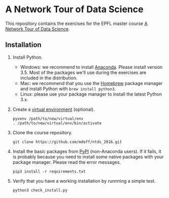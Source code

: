 # A Network Tour of Data Science

This repository contains the exercises for the EPFL master course
[A Network Tour of Data Science](http://edu.epfl.ch/coursebook/en/a-network-tour-of-data-science-EE-558).

## Installation

1. Install Python.
   * Windows: we recommend to install
	 [Anaconda](https://www.continuum.io/downloads#windows). Please install
	 version 3.5. Most of the packages we'll use during the exercises are
	 included in the distribution.
   * Mac: we recommend that you use the [Homebrew](http://brew.sh) package
     manager and install Python with `brew install python3`.
   * Linux: please use your package manager to install the latest Python 3.x.

2. Create a [virtual environment](https://docs.python.org/3/library/venv.html) (optional).
   ```
   pyvenv /path/to/new/virtual/env
   . /path/to/new/virtual/env/bin/activate
   ```

3. Clone the course repository.
   ```
   git clone https://github.com/mdeff/ntds_2016.git
   ```

4. Install the basic packages from [PyPI](https://pypi.python.org/)
   (non-Anaconda users). If it fails, it is probably because you need to
   install some native packages with your package manager. Please read the
   error messages.
   ```
   pip3 install -r requirements.txt
   ```

5. Verify that you have a working installation by runnning a simple test.
   ```
   python3 check_install.py
   ```

